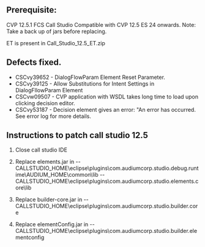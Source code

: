 ## Prerequisite: 
CVP 12.5.1 FCS Call Studio
Compatible with CVP 12.5 ES 24 onwards.
Note: Take a back up of jars before replacing.

ET is present in Call_Studio_12.5_ET.zip

## Defects fixed.

* CSCvy39652 - DialogFlowParam Element Reset Parameter.
* CSCvy39125 - Allow Substitutions for Intent Settings in DialogFllowParam Element
* CSCvw09507 - CVP application with WSDL takes long time to load upon clicking decision editor.
* CSCvy53187 - Decision element gives an error: "An error has occurred. See error log for more details.

## Instructions to patch call studio 12.5

1. Close call studio IDE
2. Replace elements.jar in 
    --CALLSTUDIO_HOME\eclipse\plugins\com.audiumcorp.studio.debug.runtime\AUDIUM_HOME\common\lib
    --CALLSTUDIO_HOME\eclipse\plugins\com.audiumcorp.studio.elements.core\lib
	
3. Replace builder-core.jar in
	--CALLSTUDIO_HOME\eclipse\plugins\com.audiumcorp.studio.builder.core
	
3. Replace elementConfig.jar in
	--CALLSTUDIO_HOME\eclipse\plugins\com.audiumcorp.studio.builder.elementconfig
	




